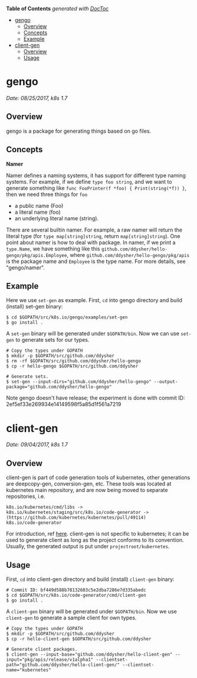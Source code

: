 <!-- START doctoc generated TOC please keep comment here to allow auto update -->
<!-- DON'T EDIT THIS SECTION, INSTEAD RE-RUN doctoc TO UPDATE -->
**Table of Contents**  *generated with [DocToc](https://github.com/thlorenz/doctoc)*

- [gengo](#gengo)
  - [Overview](#overview)
  - [Concepts](#concepts)
  - [Example](#example)
- [client-gen](#client-gen)
  - [Overview](#overview-1)
  - [Usage](#usage)

<!-- END doctoc generated TOC please keep comment here to allow auto update -->

# gengo

*Date: 08/25/2017, k8s 1.7*

## Overview

gengo is a package for generating things based on go files.

## Concepts

**Namer**

Namer defines a naming systems, it has support for different type naming systems. For example, if we
define `type foo string`, and we want to generate something like `func FooPrinter(f *foo) { Print(string(*f)) }`,
then we need three things for `foo`
- a public name (Foo)
- a literal name (foo)
- an underlying literal name (string).

There are several builtin namer. For example, a raw namer will return the literal type (for
`type map[string]string`, return `map[string]string`). One point about namer is how to deal with
package. In namer, if we print a `type.Name`, we have something like this `github.com/ddysher/hello-gengo/pkg/apis.Employee`,
where `github.com/ddysher/hello-gengo/pkg/apis` is the package name and `Employee` is the type name.
For more details, see "gengo/namer".

## Example

Here we use `set-gen` as example. First, `cd` into gengo directory and build (install) set-gen binary:

```
$ cd $GOPATH/src/k8s.io/gengo/examples/set-gen
$ go install .
```

A `set-gen` binary will be generated under `$GOPATH/bin`. Now we can use `set-gen` to generate sets
for our types.

```
# Copy the types under GOPATH
$ mkdir -p $GOPATH/src/github.com/ddysher
$ rm -rf $GOPATH/src/github.com/ddysher/hello-gengo
$ cp -r hello-gengo $GOPATH/src/github.com/ddysher

# Generate sets.
$ set-gen --input-dirs="github.com/ddysher/hello-gengo" --output-package="github.com/ddysher/hello-gengo"
```

Note gengo doesn't have release; the experiment is done with commit ID: 2ef5ef33e269934e14149598f5a85d1f561a7219

# client-gen

*Date: 09/04/2017, k8s 1.7*

## Overview

client-gen is part of code generation tools of kubernetes, other generations are deepcopy-gen,
conversion-gen, etc. These tools was located at kubernetes main repository, and are now being moved
to separate repositories, i.e.
```
k8s.io/kubernetes/cmd/libs ->
k8s.io/kubernetes/staging/src/k8s.io/code-generator -> (https://github.com/kubernetes/kubernetes/pull/49114)
k8s.io/code-generator
```

For introduction, ref [here](https://github.com/kubernetes/community/blob/8cd7304aa76ad9c792b0ea272b49f0d8712d8439/contributors/devel/generating-clientset.md).
client-gen is not specific to kubernetes; it can be used to generate client as long as the project
conforms to its convention. Usually, the generated output is put under `projectroot/kubernetes`.

## Usage

First, `cd` into client-gen directory and build (install) `client-gen` binary:

```
# Commit ID: bf449d588b78132603c5e2dba7286e7d335abedc
$ cd $GOPATH/src/k8s.io/code-generator/cmd/client-gen
$ go install .
```

A `client-gen` binary will be generated under `$GOPATH/bin`. Now we use `client-gen` to generate a
sample client for own types.

```
# Copy the types under GOPATH
$ mkdir -p $GOPATH/src/github.com/ddysher
$ cp -r hello-client-gen $GOPATH/src/github.com/ddysher

# Generate client packages.
$ client-gen --input-base="github.com/ddysher/hello-client-gen" --input="pkg/apis/release/v1alpha1" --clientset-path="github.com/ddysher/hello-client-gen/" --clientset-name="kubernetes"
```
